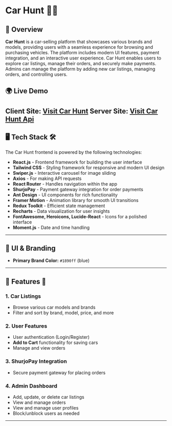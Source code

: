 # Car Hunt 🚗💨


## 🚀 Overview
**Car Hunt** is a car-selling platform that showcases various brands and models, providing users with a seamless experience for browsing and purchasing vehicles. The platform includes modern UI features, payment integration, and an interactive user experience.
Car Hunt enables users to explore car listings, manage their orders, and securely make payments. Admins can manage the platform by adding new car listings, managing orders, and controlling users.


## 🌍 Live Demo

Client Site: [Visit Car Hunt](https://car-hunt.vercel.app/)
Server Site: [Visit Car Hunt Api](https://car-stores-api.vercel.app/)
---

## 🖥️ Tech Stack 🛠️
The Car Hunt frontend is powered by the following technologies:

- **React.js** - Frontend framework for building the user interface
- **Tailwind CSS** - Styling framework for responsive and modern UI design
- **Swiper.js** - Interactive carousel for image sliding
- **Axios** - For making API requests
- **React Router** - Handles navigation within the app
- **ShurjoPay** - Payment gateway integration for order payments
- **Ant Design** - UI components for rich functionality
- **Framer Motion** - Animation library for smooth UI transitions
- **Redux Toolkit** - Efficient state management
- **Recharts** - Data visualization for user insights
- **FontAwesome, Heroicons, Lucide-React** - Icons for a polished interface
- **Moment.js** - Date and time handling

---

## 🎨 UI & Branding
- **Primary Brand Color:** `#1890ff` (blue)

---

## 📌 Features 🌟
### 1. **Car Listings**
   - Browse various car models and brands
   - Filter and sort by brand, model, price, and more

### 2. **User Features**
   - User authentication (Login/Register)
   - **Add to Cart** functionality for saving cars
   - Manage and view orders

### 3. **ShurjoPay Integration**
   - Secure payment gateway for placing orders

### 4. **Admin Dashboard**
   - Add, update, or delete car listings
   - View and manage orders
   - View and manage user profiles
   - Block/unblock users as needed

---

